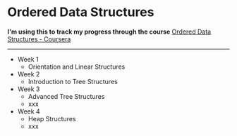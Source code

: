 # Ordered Data Structures

**I'm using this to track my progress through the course**
[Ordered Data Structures - Coursera](https://www.coursera.org/learn/cs-fundamentals-2)

---

- Week 1
  - Orientation and Linear Structures
- Week 2
  - Introduction to Tree Structures
- Week 3
  - Advanced Tree Structures
  - xxx
- Week 4
  - Heap Structures
  - xxx
